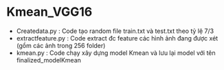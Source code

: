 # Kmean_VGG16

- Createdata.py : Code tạo random file train.txt và test.txt theo tỷ lệ 7/3
- extractfeature.py  : Code extract đc feature các hình ảnh đang được xét (gồm các ảnh trong 256 folder)
- kmean.py : Code chạy xây dựng model Kmean và lưu lại model với tên finalized_modelKmean
